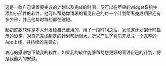   这是一款自己设置要完成的计划以及完成的时间，便可以在苹果的widget系统中添加小部件的软件，他可以帮助你清晰的看见自己的每一个计划距离完成期限还有多少秒，并且他每时每刻都在缩短。

  起初这款软件是本人开发给自己使用的，用了一段时间之后，发现这计划倒计时显示的设定，对自己完成制定的计划帮助很大，所以产生了将它开发成一个完整的App上线，并持续的完善它。

  衷心的感谢您下载我的软件，如果我的软件能够帮助您更好的管理自己的计划，将是我最大的安慰。
